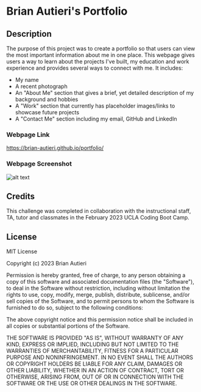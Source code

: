 # Brian Autieri's Portfolio

## Description

The purpose of this project was to create a portfolio so that users can view the most important information about me in one place. This webpage gives users a way to learn about the projects I've built, my education and work experience and provides several ways to connect with me. It includes:

- My name
- A recent photograph
- An "About Me" section that gives a brief, yet detailed description of my background and hobbies
- A "Work" section that currently has placeholder images/links to showcase future projects
- A "Contact Me" section including my email, GitHub and LinkedIn

### Webpage Link

https://brian-autieri.github.io/portfolio/

### Webpage Screenshot

![alt text](/assets/images/new_portfolio.png)

## Credits

This challenge was completed in collaboration with the instructional staff, TA, tutor and classmates in the February 2023 UCLA Coding Boot Camp.

## License

MIT License

Copyright (c) 2023 Brian Autieri

Permission is hereby granted, free of charge, to any person obtaining a copy of this software and associated documentation files (the "Software"), to deal in the Software without restriction, including without limitation the rights to use, copy, modify, merge, publish, distribute, sublicense, and/or sell copies of the Software, and to permit persons to whom the Software is furnished to do so, subject to the following conditions:

The above copyright notice and this permission notice shall be included in all copies or substantial portions of the Software.

THE SOFTWARE IS PROVIDED "AS IS", WITHOUT WARRANTY OF ANY KIND, EXPRESS OR IMPLIED, INCLUDING BUT NOT LIMITED TO THE WARRANTIES OF MERCHANTABILITY, FITNESS FOR A PARTICULAR PURPOSE AND NONINFRINGEMENT. IN NO EVENT SHALL THE AUTHORS OR COPYRIGHT HOLDERS BE LIABLE FOR ANY CLAIM, DAMAGES OR OTHER LIABILITY, WHETHER IN AN ACTION OF CONTRACT, TORT OR OTHERWISE, ARISING FROM, OUT OF OR IN CONNECTION WITH THE SOFTWARE OR THE USE OR OTHER DEALINGS IN THE SOFTWARE.
